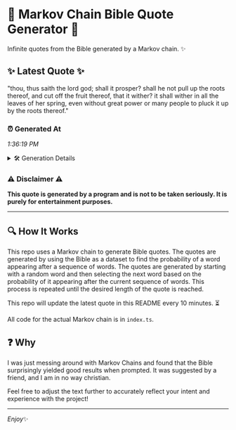 # 📖 Markov Chain Bible Quote Generator 📖

Infinite quotes from the Bible generated by a Markov chain. ✨

## ✨ Latest Quote ✨
"thou, thus saith the lord god; shall it prosper? shall he not pull up the roots thereof, and cut off the fruit thereof, that it wither? it shall wither in all the leaves of her spring, even without great power or many people to pluck it up by the roots thereof."

### ⏰ Generated At
*1:36:19 PM*

<details>
    <summary>🛠️ Generation Details</summary>
    <p>
        <strong>🌱 Seed:</strong> thou,<br>
        <strong>🔄 Iterations:</strong> 50<br>
        <strong>📜 Context History:</strong><br>[ thou, ]: thus<br>[ thou,, thus ]: saith<br>[ thou,, thus, saith ]: the<br>[ thou,, thus, saith, the ]: lord<br>[ thou,, thus, saith, the, lord ]: god;<br>[ thou,, thus, saith, the, lord, god; ]: shall<br>[ thus, saith, the, lord, god;, shall ]: it<br>[ saith, the, lord, god;, shall, it ]: prosper?<br>[ the, lord, god;, shall, it, prosper? ]: shall<br>[ lord, god;, shall, it, prosper?, shall ]: he<br>[ god;, shall, it, prosper?, shall, he ]: not<br>[ shall, it, prosper?, shall, he, not ]: pull<br>[ it, prosper?, shall, he, not, pull ]: up<br>[ prosper?, shall, he, not, pull, up ]: the<br>[ shall, he, not, pull, up, the ]: roots<br>[ he, not, pull, up, the, roots ]: thereof,<br>[ not, pull, up, the, roots, thereof, ]: and<br>[ pull, up, the, roots, thereof,, and ]: cut<br>[ up, the, roots, thereof,, and, cut ]: off<br>[ the, roots, thereof,, and, cut, off ]: the<br>[ roots, thereof,, and, cut, off, the ]: fruit<br>[ thereof,, and, cut, off, the, fruit ]: thereof,<br>[ and, cut, off, the, fruit, thereof, ]: that<br>[ cut, off, the, fruit, thereof,, that ]: it<br>[ off, the, fruit, thereof,, that, it ]: wither?<br>[ the, fruit, thereof,, that, it, wither? ]: it<br>[ fruit, thereof,, that, it, wither?, it ]: shall<br>[ thereof,, that, it, wither?, it, shall ]: wither<br>[ that, it, wither?, it, shall, wither ]: in<br>[ it, wither?, it, shall, wither, in ]: all<br>[ wither?, it, shall, wither, in, all ]: the<br>[ it, shall, wither, in, all, the ]: leaves<br>[ shall, wither, in, all, the, leaves ]: of<br>[ wither, in, all, the, leaves, of ]: her<br>[ in, all, the, leaves, of, her ]: spring,<br>[ all, the, leaves, of, her, spring, ]: even<br>[ the, leaves, of, her, spring,, even ]: without<br>[ leaves, of, her, spring,, even, without ]: great<br>[ of, her, spring,, even, without, great ]: power<br>[ her, spring,, even, without, great, power ]: or<br>[ spring,, even, without, great, power, or ]: many<br>[ even, without, great, power, or, many ]: people<br>[ without, great, power, or, many, people ]: to<br>[ great, power, or, many, people, to ]: pluck<br>[ power, or, many, people, to, pluck ]: it<br>[ or, many, people, to, pluck, it ]: up<br>[ many, people, to, pluck, it, up ]: by<br>[ people, to, pluck, it, up, by ]: the<br>[ to, pluck, it, up, by, the ]: roots<br>[ pluck, it, up, by, the, roots ]: thereof.<br>
    </p>
</details>

### ⚠️ Disclaimer ⚠️
**This quote is generated by a program and is not to be taken seriously. It is purely for entertainment purposes.**

---

## 🔍 How It Works

This repo uses a Markov chain to generate Bible quotes. The quotes are generated by using the Bible as a dataset to find the probability of a word appearing after a sequence of words. The quotes are generated by starting with a random word and then selecting the next word based on the probability of it appearing after the current sequence of words. This process is repeated until the desired length of the quote is reached.

This repo will update the latest quote in this README every 10 minutes. ⏳

All code for the actual Markov chain is in `index.ts`.

## ❓ Why

I was just messing around with Markov Chains and found that the Bible surprisingly yielded good results when prompted. 
It was suggested by a friend, and I am in no way christian.

Feel free to adjust the text further to accurately reflect your intent and experience with the project!

---

*Enjoy*✨
